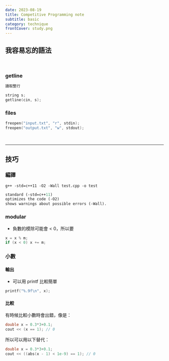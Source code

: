 ```yaml
---
date: 2023-08-19
title: Competitive Programming note
subtitle: basic
category: technique 
frontCover: study.png
---
```


## 我容易忘的語法

<br>

### getline
```def
讀取整行
```
```cpp
string s;
getline(cin, s);
```

### files
```cpp
freopen("input.txt", "r", stdin);
freopen("output.txt", "w", stdout);
```

<br>
<hr style="border-color: rgb(161, 161, 161, 0.5);">

## 技巧

### 編譯
```
g++ -std=c++11 -O2 -Wall test.cpp -o test
```
```def
standard (-std=c++11)
optimizes the code (-O2)
shows warnings about possible errors (-Wall).
```

### modular
- 負數的模除可能會 < 0，所以要
```cpp
x = x % m;
if (x < 0) x += m;
```

### 小數

#### 輸出
- 可以用 printf 比較簡單
```cpp
printf("%.9f\n", x);
```

#### 比較

有時候比較小數時會出錯，像是：
```cpp
double x = 0.3*3+0.1;
cout << (x == 1); // 0
```
所以可以用以下替代：
```cpp
double x = 0.3*3+0.1;
cout << ((abs(x - 1) < 1e-9) == 1); // 0
```